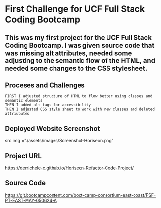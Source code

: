 # First Challenge for UCF Full Stack Coding Bootcamp

## This was my first project for the UCF Full Stack Coding Bootcamp. I was given source code that was missing alt attributes, needed some adjusting to the semantic flow of the HTML, and needed some changes to the CSS stylesheet. 

## Proceses and Challenges 

```
FIRST I adjusted structure of HTML to flow better using classes and semantic elements
THEN I added alt tags for accessibility
THEN I adjusted CSS style sheet to work with new classes and deleted attriubutes 
```
## Deployed Website Screenshot
src img ="./assets/images/Screenshot-Horiseon.png"

## Project URL
https://demichele-c.github.io/Horiseon-Refactor-Code-Project/

## Source Code 
https://git.bootcampcontent.com/boot-camp-consortium-east-coast/FSF-PT-EAST-MAY-050624-A
